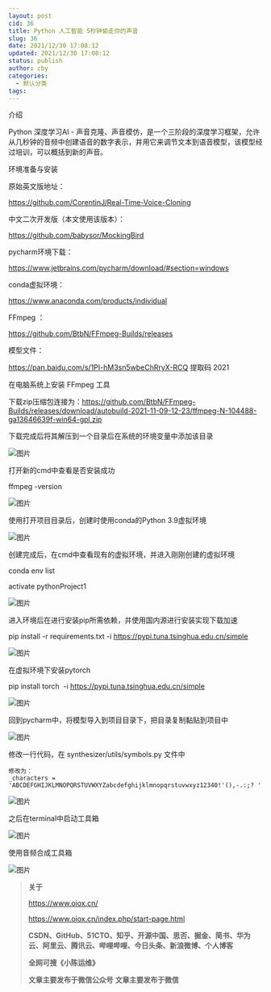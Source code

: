 ```yaml
---
layout: post
cid: 36
title: Python 人工智能 5秒钟偷走你的声音
slug: 36
date: 2021/12/30 17:08:12
updated: 2021/12/30 17:08:12
status: publish
author: cby
categories: 
  - 默认分类
tags: 
---
```



介绍

Python 深度学习AI - 声音克隆、声音模仿，是一个三阶段的深度学习框架，允许从几秒钟的音频中创建语音的数字表示，并用它来调节文本到语音模型，该模型经过培训，可以概括到新的声音。

环境准备与安装

原始英文版地址：

https://github.com/CorentinJ/Real-Time-Voice-Cloning

中文二次开发版（本文使用该版本）：

https://github.com/babysor/MockingBird

pycharm环境下载：

https://www.jetbrains.com/pycharm/download/#section=windows

conda虚拟环境：

https://www.anaconda.com/products/individual

FFmpeg ：

https://github.com/BtbN/FFmpeg-Builds/releases

模型文件：

https://pan.baidu.com/s/1PI-hM3sn5wbeChRryX-RCQ 提取码 2021

在电脑系统上安装 FFmpeg 工具

下载zip压缩包连接为：https://github.com/BtbN/FFmpeg-Builds/releases/download/autobuild-2021-11-09-12-23/ffmpeg-N-104488-ga13646639f-win64-gpl.zip

下载完成后将其解压到一个目录后在系统的环境变量中添加该目录

![图片](https://p3-juejin.byteimg.com/tos-cn-i-k3u1fbpfcp/dc5860656f3b46b987cefc067b5e60e0~tplv-k3u1fbpfcp-zoom-1.image)

  

打开新的cmd中查看是否安装成功

ffmpeg -version

![图片](https://p3-juejin.byteimg.com/tos-cn-i-k3u1fbpfcp/1068725e289043d2b8fd0230ade44f17~tplv-k3u1fbpfcp-zoom-1.image)

  

使用打开项目目录后，创建时使用conda的Python 3.9虚拟环境

![图片](https://p3-juejin.byteimg.com/tos-cn-i-k3u1fbpfcp/8eee53b28c5948568b10998b8d55cc34~tplv-k3u1fbpfcp-zoom-1.image)

  

创建完成后，在cmd中查看现有的虚拟环境，并进入刚刚创建的虚拟环境

conda env list

activate pythonProject1

![图片](https://p3-juejin.byteimg.com/tos-cn-i-k3u1fbpfcp/0c1e01a94936403fa8ef3e90c97b8d59~tplv-k3u1fbpfcp-zoom-1.image)

  

进入环境后在进行安装pip所需依赖，并使用国内源进行安装实现下载加速

pip install -r requirements.txt -i https://pypi.tuna.tsinghua.edu.cn/simple

![图片](https://p3-juejin.byteimg.com/tos-cn-i-k3u1fbpfcp/b83937d957b743de9af41e331846e0fb~tplv-k3u1fbpfcp-zoom-1.image)

  

在虚拟环境下安装pytorch

pip install torch  -i https://pypi.tuna.tsinghua.edu.cn/simple

![图片](https://p3-juejin.byteimg.com/tos-cn-i-k3u1fbpfcp/33c3bde9f5d8410aac64af1f9bcc2abf~tplv-k3u1fbpfcp-zoom-1.image)

  

回到pycharm中，将模型导入到项目目录下，把目录复制黏贴到项目中

![图片](https://p3-juejin.byteimg.com/tos-cn-i-k3u1fbpfcp/31a4ff2f688b4205835a6ebd3a26b7e4~tplv-k3u1fbpfcp-zoom-1.image)

  

修改一行代码，在 synthesizer/utils/symbols.py 文件中

  

```
修改为：
_characters = 'ABCDEFGHIJKLMNOPQRSTUVWXYZabcdefghijklmnopqrstuvwxyz12340!'(),-.:;? '
```

  

![图片](https://p3-juejin.byteimg.com/tos-cn-i-k3u1fbpfcp/410cfa4dedb84fe59b0a676b2292716d~tplv-k3u1fbpfcp-zoom-1.image)

  

之后在terminal中启动工具箱

![图片](https://p3-juejin.byteimg.com/tos-cn-i-k3u1fbpfcp/4808629d6b5d4bf9ba24d23a397e85b3~tplv-k3u1fbpfcp-zoom-1.image)

  

使用音频合成工具箱

![图片](https://p3-juejin.byteimg.com/tos-cn-i-k3u1fbpfcp/36858a67eb56462599197da8a65f91a2~tplv-k3u1fbpfcp-zoom-1.image)

  

> **关于**
>
> https://www.oiox.cn/
>
> https://www.oiox.cn/index.php/start-page.html
>
> **CSDN、GitHub、51CTO、知乎、开源中国、思否、掘金、简书、华为云、阿里云、腾讯云、哔哩哔哩、今日头条、新浪微博、个人博客**
>
> **全网可搜《小陈运维》**
>
> **文章主要发布于微信公众号**
> **文章主要发布于微信**
